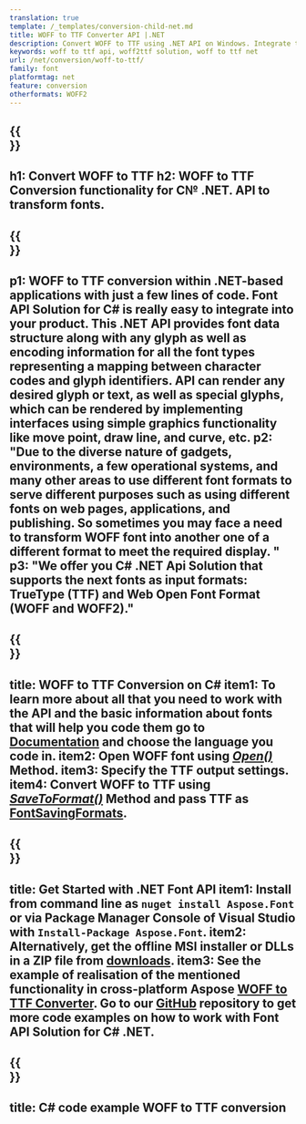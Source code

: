 ```yaml
---
translation: true
template: /_templates/conversion-child-net.md
title: WOFF to TTF Converter API |.NET
description: Convert WOFF to TTF using .NET API on Windows. Integrate this native WOFF to TTF font conversion functionality into your own solution.
keywords: woff to ttf api, woff2ttf solution, woff to ttf net
url: /net/conversion/woff-to-ttf/
family: font
platformtag: net
feature: conversion
otherformats: WOFF2
---
```


{{<section banner>}}
---
h1: Convert WOFF to TTF
h2: WOFF to TTF Conversion functionality for C№ .NET. API to transform fonts.
---

{{<section overview>}}
---
p1: WOFF to TTF conversion within .NET-based applications with just a few lines of code. Font API Solution for С# is really easy to integrate into your product.  This .NET API provides font data structure along with any glyph as well as encoding information for all the font types representing a mapping between character codes and glyph identifiers. API can render any desired glyph or text, as well as special glyphs, which can be rendered by implementing interfaces using simple graphics functionality like move point, draw line, and curve, etc.
p2: "Due to the diverse nature of gadgets, environments, a few operational systems, and many other areas to use different font formats to serve different purposes such as using different fonts on web pages, applications, and publishing. So sometimes you may face a need to transform WOFF font into another one of a different format to meet the required display. "
p3: "We offer you С# .NET Api Solution that supports the next fonts as input formats: TrueType (TTF) and Web Open Font Format (WOFF and WOFF2)."
---

{{<section feature1>}}
---
title: WOFF to TTF Conversion on C#
item1: To learn more about all that you need to work with the API and the basic information about fonts that will help you code them go to  [Documentation](https://docs.aspose.com/font/) and choose the language you code in.
item2: Open WOFF font using [*Open()*](https://reference.aspose.com/font/net/aspose.font/font/open/) Method.
item3: Specify the TTF output settings.
item4: Convert WOFF to TTF using [*SaveToFormat()*](https://reference.aspose.com/font/net/aspose.font/font/savetoformat/) Method and pass TTF as [FontSavingFormats](https://reference.aspose.com/font/net/aspose.font/fontsavingformats/).
---

{{<section feature2>}}
---
title: Get Started with .NET Font API
item1: Install from command line as ```nuget install Aspose.Font``` or via Package Manager Console of Visual Studio with ```Install-Package Aspose.Font```.
item2: Alternatively, get the offline MSI installer or DLLs in a ZIP file from [downloads](https://downloads.aspose.com/font/net).
item3: See the example of realisation of the mentioned functionality in cross-platform Aspose [WOFF to TTF Converter](https://products.aspose.app/font/conversion/woff-to-ttf). Go to our [GitHub](https://github.com/aspose-font/Aspose.Font-Documentation/tree/master/net-examples) repository to get more code examples on how to work with Font API Solution for C# .NET.
---

{{<section codeexample>}}
---
title: C# code example WOFF to TTF conversion
---
